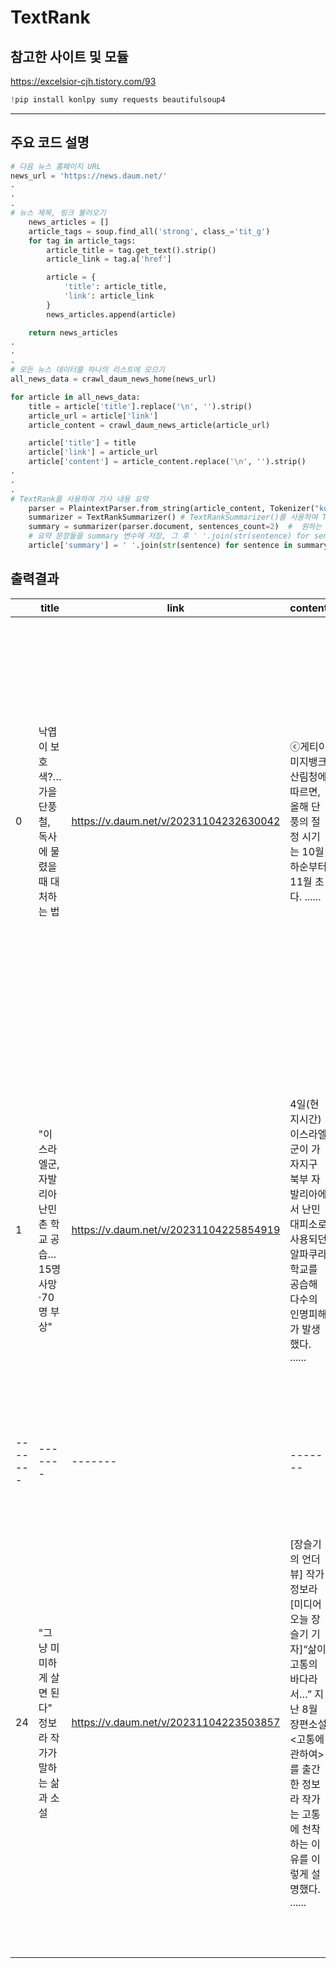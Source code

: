 # TextRank

## 참고한 사이트 및 모듈
https://excelsior-cjh.tistory.com/93

```python
!pip install konlpy sumy requests beautifulsoup4
```
---

## 주요 코드 설명
```python
# 다음 뉴스 홈페이지 URL
news_url = 'https://news.daum.net/'
.
.
.
# 뉴스 제목, 링크 불러오기
    news_articles = []
    article_tags = soup.find_all('strong', class_='tit_g')
    for tag in article_tags:
        article_title = tag.get_text().strip()
        article_link = tag.a['href']

        article = {
            'title': article_title,
            'link': article_link
        }
        news_articles.append(article)

    return news_articles
.
.
.
# 모든 뉴스 데이터를 하나의 리스트에 모으기
all_news_data = crawl_daum_news_home(news_url)

for article in all_news_data:
    title = article['title'].replace('\n', '').strip()
    article_url = article['link']
    article_content = crawl_daum_news_article(article_url)

    article['title'] = title
    article['link'] = article_url
    article['content'] = article_content.replace('\n', '').strip()
.
.
.
# TextRank를 사용하여 기사 내용 요약
    parser = PlaintextParser.from_string(article_content, Tokenizer("korean")) # 기사 내용을 한국어로 토큰화하고, 이를 TextRank 알고리즘에서 사용할 수 있는 형식으로 파싱, 이 파싱된 텍스트는 parser.document에 저장
    summarizer = TextRankSummarizer() # TextRankSummarizer()를 사용하여 TextRank 요약기 객체를 생성
    summary = summarizer(parser.document, sentences_count=2)  #  원하는 문장 수 만큼 요약 sentences_count 매개변수를 조정하여 원하는 문장 수를 설정
    # 요약 문장들을 summary 변수에 저장, 그 후 ' '.join(str(sentence) for sentence in summary)를 사용하여 요약된 각 문장을 하나의 텍스트 문자열로 합침
    article['summary'] = ' '.join(str(sentence) for sentence in summary)
```

## 출력결과

|    | title | link | content | summary |
|-------|-------|-------|-------|-------|
| 0 | 낙엽이 보호색?…가을 단풍철, 독사에 물렸을 때 대처하는 법| https://v.daum.net/v/20231104232630042 | ⓒ게티이미지뱅크 산림청에 따르면, 올해 단풍의 절정 시기는 10월 하순부터 11월 초다. ...... | 국내 국립공원에 서식하는 뱀은 유혈 목이, 살모사, 쇠 살모사, 까치 살모사, 누룩뱀, 구렁이, 능 구렁이, 대륙 유혈 목이, 비바리 뱀, 실뱀, 무자치 등 약 11 종이다. 또 한 뱀을 무리하게 포획하거나 독을 입으로 빨아내는 경우 더 큰 인명사고가 발생할 수 있으니 자제해야 한다. |
| 1 | "이스라엘군, 자발리아 난민촌 학교 공습…15명 사망·70명 부상" | https://v.daum.net/v/20231104225854919 | 4일(현지시간) 이스라엘군이 가자지구 북부 자발리아에서 난민 대피소로 사용되던 알파쿠라 학교를 공습해 다수의 인명피해가 발생했다. ...... | 4일( 현지시간) 이스라엘군이 가자지구 북부 자 발리아에서 난민 대피소로 사용되던 알파 쿠라 학교를 공습해 다수의 인명피해가 발생했다. ( 서울= 뉴스 1) 박 재하 기 자 = 이스라엘군이 가자지구에서 난민 대피시설로 사용되는 학교를 공습해 다수의 인명피해가 발생했다. |
|-------|-------|-------|-------|-------|
| 24 | "그냥 미미하게 살면 된다" 정보라 작가가 말하는 삶과 소설 |https://v.daum.net/v/20231104223503857 | [장슬기의 언더뷰] 작가 정보라[미디어오늘 장슬기 기자]“삶이 고통의 바다라서…” 지난 8월 장편소설 <고통에 관하여>를 출간한 정보라 작가는 고통에 천착하는 이유를 이렇게 설명했다. ...... |  미디어 오늘 장 슬기 기자] “ 삶이 고통의 바다라서…” 지난 8월 장편소설 < 고통에 관하여 >를 출간한 정보라 작가는 고통에 천착하는 이유를 이렇게 설명했다. 살아 있는 이들 만 고통을 느낄 수 있기에 고통은 삶과 죽음을 구별하는 기준 이자 삶의 본질인지도 모른다고 정보라 작가는 소설을 통해 이야기한다. |



